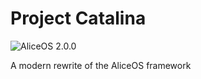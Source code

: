 # Project Catalina

![AliceOS 2.0.0](https://img.shields.io/badge/aliceos-2.0.0-yellow.svg)

A modern rewrite of the AliceOS framework
